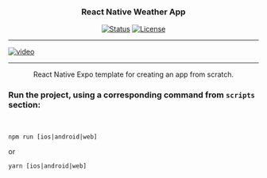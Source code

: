 <h3 align="center">React Native Weather App</h3>

<div align="center">

[![Status](https://img.shields.io/badge/status-active-success.svg)]()
[![License](https://img.shields.io/badge/license-MIT-blue.svg)](/LICENSE)

</div>

---

[
![video](https://user-images.githubusercontent.com/10253713/105616293-38aa4700-5dd6-11eb-9e87-b780386c6e89.gif)
](https://user-images.githubusercontent.com/10253713/105616293-38aa4700-5dd6-11eb-9e87-b780386c6e89.gif)

---

<p align="center">React Native Expo template for creating an app from scratch.</p>

### Run the project, using a corresponding command from `scripts` section:

<br>

`npm run [ios|android|web]`

or

`yarn [ios|android|web]`
